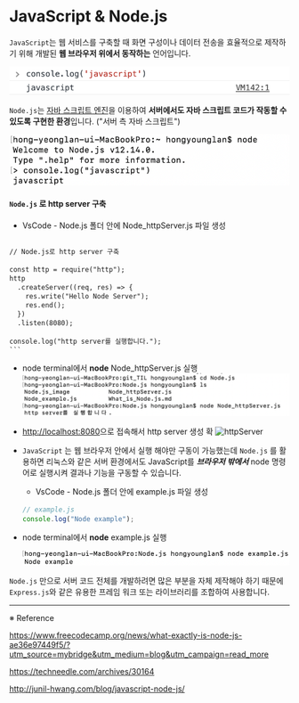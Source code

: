 # JavaScript & Node.js

`JavaScript`는 웹 서비스를 구축할 때 화면 구성이나 데이터 전송을 효율적으로 제작하기 위해 개발된 **웹 브라우저 위에서 동작하는** 언어입니다.

![javascript_console](./Node.js_image/javascript.png)

`Node.js`는 [자바 스크립트 엔진](https://v8.dev/)을 이용하여 **서버에서도 자바 스크립트 코드가 작동할 수 있도록 구현한 환경**입니다. ("서버 측 자바 스크립트")

![node.js_console](./Node.js_image/node.js.png)

  #### `Node.js` 로 http server 구축
   - VsCode - Node.js 폴더 안에 Node_httpServer.js 파일 생성
     ```jsx
    // Node.js로 http server 구축

    const http = require("http");
    http
      .createServer((req, res) => {
        res.write("Hello Node Server");
        res.end();
      })
      .listen(8080);

    console.log("http server를 실행합니다.");
    ```

   - node terminal에서 **node** Node_httpServer.js 실행
     ![node.js_console2](./Node.js_image/node.js2.png)

   - [http://localhost:8080](http://localhost:8080)으로 접속해서 http server 생성 확
     ![httpServer](./Node.js_image/httpServer.js.png)
     
     
- `JavaScript` 는 웹 브라우저 안에서 실행 해야만 구동이 가능했는데 `Node.js` 를 활용하면 리눅스와 같은 서버 환경에서도 JavaScript를 **_브라우저 밖에서_** node 명령어로 실행시켜 결과나 기능을 구동할 수 있습니다.

  - VsCode - Node.js 폴더 안에 example.js 파일 생성

  ```jsx
  // example.js
  console.log("Node example");
  ```

- node terminal에서 **node** example.js 실행

  ![node_terminal](./Node.js_image/node_terminal.png)

`Node.js` 만으로 서버 코드 전체를 개발하려면 많은 부분을 자체 제작해야 하기 때문에 `Express.js`와 같은 유용한 프레임 워크 또는 라이브러리를 조합하여 사용합니다.

---

※ Reference

https://www.freecodecamp.org/news/what-exactly-is-node-js-ae36e97449f5/?utm_source=mybridge&utm_medium=blog&utm_campaign=read_more

https://techneedle.com/archives/30164

http://junil-hwang.com/blog/javascript-node-js/


